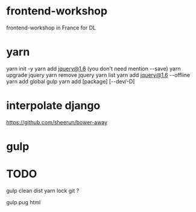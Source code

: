 # frontend-workshop
frontend-workshop in France for DL

# yarn
yarn init -y
yarn add jquery@1.6 (you don't need mention --save)
yarn upgrade jquery
yarn remove jquery
yarn list
yarn add jquery@1.6 --offline
yarn add global gulp
yarn add [package] [--dev/-D]

# interpolate django
https://github.com/sheerun/bower-away

# gulp

# TODO
gulp clean dist
yarn lock git ?

gulp pug html
